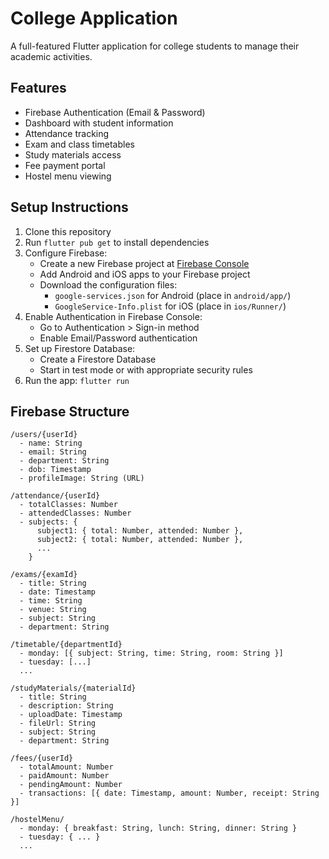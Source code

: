 # College Application

A full-featured Flutter application for college students to manage their academic activities.

## Features

- Firebase Authentication (Email & Password)
- Dashboard with student information
- Attendance tracking
- Exam and class timetables
- Study materials access
- Fee payment portal
- Hostel menu viewing

## Setup Instructions

1. Clone this repository
2. Run `flutter pub get` to install dependencies
3. Configure Firebase:
    - Create a new Firebase project at [Firebase Console](https://console.firebase.google.com/)
    - Add Android and iOS apps to your Firebase project
    - Download the configuration files:
        - `google-services.json` for Android (place in `android/app/`)
        - `GoogleService-Info.plist` for iOS (place in `ios/Runner/`)
4. Enable Authentication in Firebase Console:
    - Go to Authentication > Sign-in method
    - Enable Email/Password authentication
5. Set up Firestore Database:
    - Create a Firestore Database
    - Start in test mode or with appropriate security rules
6. Run the app: `flutter run`

## Firebase Structure

```
/users/{userId}
  - name: String
  - email: String
  - department: String
  - dob: Timestamp
  - profileImage: String (URL)

/attendance/{userId}
  - totalClasses: Number
  - attendedClasses: Number
  - subjects: {
      subject1: { total: Number, attended: Number },
      subject2: { total: Number, attended: Number },
      ...
    }

/exams/{examId}
  - title: String
  - date: Timestamp
  - time: String
  - venue: String
  - subject: String
  - department: String

/timetable/{departmentId}
  - monday: [{ subject: String, time: String, room: String }]
  - tuesday: [...]
  ...

/studyMaterials/{materialId}
  - title: String
  - description: String
  - uploadDate: Timestamp
  - fileUrl: String
  - subject: String
  - department: String

/fees/{userId}
  - totalAmount: Number
  - paidAmount: Number
  - pendingAmount: Number
  - transactions: [{ date: Timestamp, amount: Number, receipt: String }]

/hostelMenu/
  - monday: { breakfast: String, lunch: String, dinner: String }
  - tuesday: { ... }
  ...
```
